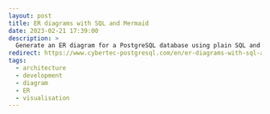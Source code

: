 ```yaml
---
layout: post
title: ER diagrams with SQL and Mermaid
date: 2023-02-21 17:39:00
description: >
  Generate an ER diagram for a PostgreSQL database using plain SQL and Mermaid. Explore entity relationship diagrams for architecture/dev
redirect: https://www.cybertec-postgresql.com/en/er-diagrams-with-sql-and-mermaid/
tags:
  - architecture
  - development
  - diagram
  - ER
  - visualisation
---
```

